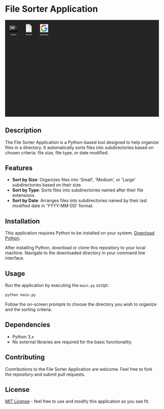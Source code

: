 
# File Sorter Application
![File Sorter](images/filesorter.gif)

## Description
The File Sorter Application is a Python-based tool designed to help organize files in a directory. It automatically sorts files into subdirectories based on chosen criteria: file size, file type, or date modified.

## Features
- **Sort by Size**: Organizes files into 'Small', 'Medium', or 'Large' subdirectories based on their size.
- **Sort by Type**: Sorts files into subdirectories named after their file extensions.
- **Sort by Date**: Arranges files into subdirectories named by their last modified date in 'YYYY-MM-DD' format.

## Installation
This application requires Python to be installed on your system. [Download Python](https://www.python.org/downloads/).

After installing Python, download or clone this repository to your local machine. Navigate to the downloaded directory in your command line interface.

## Usage
Run the application by executing the `main.py` script:

```bash
python main.py
```

Follow the on-screen prompts to choose the directory you wish to organize and the sorting criteria.

## Dependencies
- Python 3.x
- No external libraries are required for the basic functionality.

## Contributing
Contributions to the File Sorter Application are welcome. Feel free to fork the repository and submit pull requests.

## License
[MIT License](LICENSE.md) - feel free to use and modify this application as you see fit.
